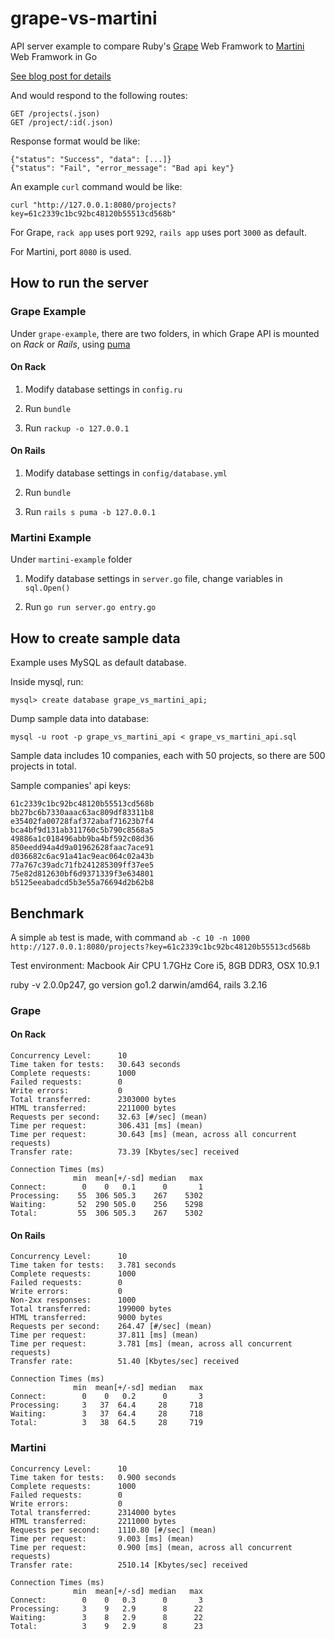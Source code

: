 # grape-vs-martini

API server example to compare Ruby's [Grape](https://github.com/intridea/grape) Web Framwork to [Martini](https://github.com/codegangsta/martini) Web Framwork in Go

[See blog post for details](http://stevenyue.com/2014/02/10/from-rubys-grape-to-martini-in-go-for-building-web-api-server/)

And would respond to the following routes:

    GET /projects(.json)
    GET /project/:id(.json)

Response format would be like:

	{"status": "Success", "data": [...]}
	{"status": "Fail", "error_message": "Bad api key"}

An example `curl` command would be like:
	
	curl "http://127.0.0.1:8080/projects?key=61c2339c1bc92bc48120b55513cd568b"

For Grape, `rack app` uses port `9292`, `rails app` uses port `3000` as default.

For Martini, port `8080` is used.

## How to run the server

### Grape Example

Under `grape-example`, there are two folders, in which Grape API is mounted on *Rack* or *Rails*, using [puma](https://github.com/puma/puma)

#### On Rack

1. Modify database settings in `config.ru` 

2. Run `bundle`

3. Run `rackup -o 127.0.0.1`

#### On Rails

1. Modify database settings in `config/database.yml` 

2. Run `bundle`

3. Run `rails s puma -b 127.0.0.1`

### Martini Example

Under `martini-example` folder

1. Modify database settings in `server.go` file, change variables in `sql.Open()`

2. Run `go run server.go entry.go`

## How to create sample data

Example uses MySQL as default database.

Inside mysql, run:

	mysql> create database grape_vs_martini_api;

Dump sample data into database:

	mysql -u root -p grape_vs_martini_api < grape_vs_martini_api.sql

Sample data includes 10 companies, each with 50 projects, so there are 500 projects in total.

Sample companies' api keys:

	61c2339c1bc92bc48120b55513cd568b
	bb27bc6b7330aaac63ac809df83311b8
	e35402fa00728faf372abaf71623b7f4
	bca4bf9d131ab311760c5b790c8568a5
	49886a1c018496abb9ba4bf592c08d36
	850eedd94a4d9a01962628faac7ace91
	d036682c6ac91a41ac9eac064c02a43b
	77a767c39adc71fb241285309ff37ee5
	75e82d812630bf6d9371339f3e634801
	b5125eeabadcd5b3e55a76694d2b62b8

## Benchmark

A simple `ab` test is made, with command `ab -c 10 -n 1000 http://127.0.0.1:8080/projects?key=61c2339c1bc92bc48120b55513cd568b`

Test environment: Macbook Air CPU 1.7GHz Core i5, 8GB DDR3, OSX 10.9.1

ruby -v 2.0.0p247, go version go1.2 darwin/amd64, rails 3.2.16

### Grape

#### On Rack

	Concurrency Level:      10
	Time taken for tests:   30.643 seconds
	Complete requests:      1000
	Failed requests:        0
	Write errors:           0
	Total transferred:      2303000 bytes
	HTML transferred:       2211000 bytes
	Requests per second:    32.63 [#/sec] (mean)
	Time per request:       306.431 [ms] (mean)
	Time per request:       30.643 [ms] (mean, across all concurrent requests)
	Transfer rate:          73.39 [Kbytes/sec] received

	Connection Times (ms)
	              min  mean[+/-sd] median   max
	Connect:        0    0   0.1      0       1
	Processing:    55  306 505.3    267    5302
	Waiting:       52  290 505.0    256    5298
	Total:         55  306 505.3    267    5302

#### On Rails
	
	Concurrency Level:      10
	Time taken for tests:   3.781 seconds
	Complete requests:      1000
	Failed requests:        0
	Write errors:           0
	Non-2xx responses:      1000
	Total transferred:      199000 bytes
	HTML transferred:       9000 bytes
	Requests per second:    264.47 [#/sec] (mean)
	Time per request:       37.811 [ms] (mean)
	Time per request:       3.781 [ms] (mean, across all concurrent requests)
	Transfer rate:          51.40 [Kbytes/sec] received

	Connection Times (ms)
	              min  mean[+/-sd] median   max
	Connect:        0    0   0.2      0       3
	Processing:     3   37  64.4     28     718
	Waiting:        3   37  64.4     28     718
	Total:          3   38  64.5     28     719


### Martini

	Concurrency Level:      10
	Time taken for tests:   0.900 seconds
	Complete requests:      1000
	Failed requests:        0
	Write errors:           0
	Total transferred:      2314000 bytes
	HTML transferred:       2211000 bytes
	Requests per second:    1110.80 [#/sec] (mean)
	Time per request:       9.003 [ms] (mean)
	Time per request:       0.900 [ms] (mean, across all concurrent requests)
	Transfer rate:          2510.14 [Kbytes/sec] received

	Connection Times (ms)
	              min  mean[+/-sd] median   max
	Connect:        0    0   0.3      0       3
	Processing:     3    9   2.9      8      22
	Waiting:        3    8   2.9      8      22
	Total:          3    9   2.9      8      23
